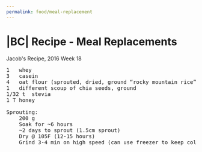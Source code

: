 ```yaml
---
permalink: food/meal-replacement
---
```


|BC| Recipe - Meal Replacements
===============================


Jacob's Recipe, 2016 Week 18
<pre>
1	whey
3	casein
4	oat flour (sprouted, dried, ground “rocky mountain rice”)
1	different scoup of chia seeds, ground
1/32 t	stevia
1 T	honey

Sprouting:
	200 g
	Soak for ~6 hours
	~2 days to sprout (1.5cm sprout)
	Dry @ 105F (12-15 hours)
	Grind 3-4 min on high speed (can use freezer to keep cold)
</pre>
